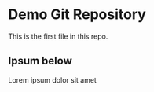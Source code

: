 # Demo Git Repository

This is the first file in this repo.

## Ipsum below

Lorem ipsum dolor sit amet